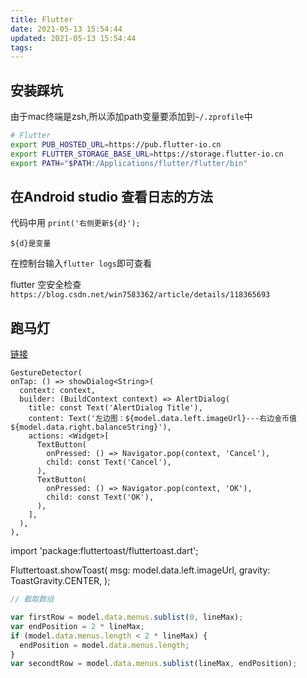 ```yaml
---
title: Flutter
date: 2021-05-13 15:54:44
updated: 2021-05-13 15:54:44
tags:
---
```

## 安装踩坑

由于mac终端是zsh,所以添加path变量要添加到`~/.zprofile`中

```bash
# Flutter
export PUB_HOSTED_URL=https://pub.flutter-io.cn
export FLUTTER_STORAGE_BASE_URL=https://storage.flutter-io.cn
export PATH="$PATH:/Applications/flutter/flutter/bin"
```

## 在Android studio 查看日志的方法

代码中用 `print('右侧更新${d}');`

`${d}是变量`

在控制台输入`flutter logs`即可查看

flutter 空安全检查
`https://blog.csdn.net/win7583362/article/details/118365693`

## 跑马灯

[链接](<https://github.com/akindone/flutterMarquee>)

```flutter
GestureDetector(
onTap: () => showDialog<String>(
  context: context,
  builder: (BuildContext context) => AlertDialog(
    title: const Text('AlertDialog Title'),
    content: Text('左边图：${model.data.left.imageUrl}---右边金币值${model.data.right.balanceString}'),
    actions: <Widget>[
      TextButton(
        onPressed: () => Navigator.pop(context, 'Cancel'),
        child: const Text('Cancel'),
      ),
      TextButton(
        onPressed: () => Navigator.pop(context, 'OK'),
        child: const Text('OK'),
      ),
    ],
  ),
),

```

import 'package:fluttertoast/fluttertoast.dart';

Fluttertoast.showToast(
          msg: model.data.left.imageUrl,
          gravity: ToastGravity.CENTER,
        );

```js
// 截取数组

var firstRow = model.data.menus.sublist(0, lineMax);
var endPosition = 2 * lineMax;
if (model.data.menus.length < 2 * lineMax) {
  endPosition = model.data.menus.length;
}
var secondtRow = model.data.menus.sublist(lineMax, endPosition);

```
